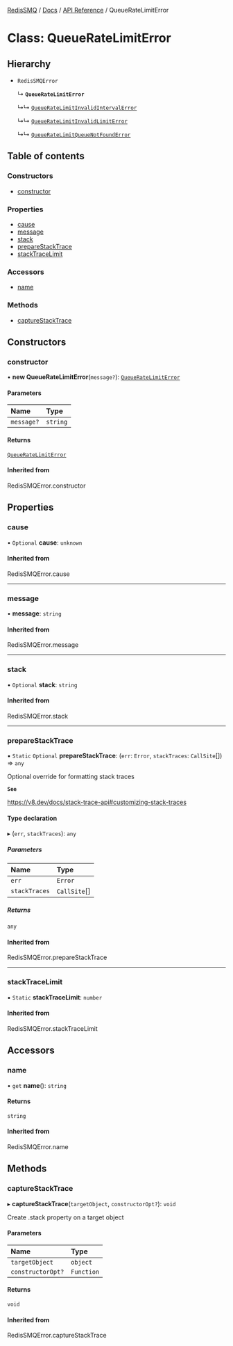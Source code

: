 [RedisSMQ](../../../README.md) / [Docs](../../README.md) / [API Reference](../README.md) / QueueRateLimitError

# Class: QueueRateLimitError

## Hierarchy

- `RedisSMQError`

  ↳ **`QueueRateLimitError`**

  ↳↳ [`QueueRateLimitInvalidIntervalError`](QueueRateLimitInvalidIntervalError.md)

  ↳↳ [`QueueRateLimitInvalidLimitError`](QueueRateLimitInvalidLimitError.md)

  ↳↳ [`QueueRateLimitQueueNotFoundError`](QueueRateLimitQueueNotFoundError.md)

## Table of contents

### Constructors

- [constructor](QueueRateLimitError.md#constructor)

### Properties

- [cause](QueueRateLimitError.md#cause)
- [message](QueueRateLimitError.md#message)
- [stack](QueueRateLimitError.md#stack)
- [prepareStackTrace](QueueRateLimitError.md#preparestacktrace)
- [stackTraceLimit](QueueRateLimitError.md#stacktracelimit)

### Accessors

- [name](QueueRateLimitError.md#name)

### Methods

- [captureStackTrace](QueueRateLimitError.md#capturestacktrace)

## Constructors

### constructor

• **new QueueRateLimitError**(`message?`): [`QueueRateLimitError`](QueueRateLimitError.md)

#### Parameters

| Name | Type |
| :------ | :------ |
| `message?` | `string` |

#### Returns

[`QueueRateLimitError`](QueueRateLimitError.md)

#### Inherited from

RedisSMQError.constructor

## Properties

### cause

• `Optional` **cause**: `unknown`

#### Inherited from

RedisSMQError.cause

___

### message

• **message**: `string`

#### Inherited from

RedisSMQError.message

___

### stack

• `Optional` **stack**: `string`

#### Inherited from

RedisSMQError.stack

___

### prepareStackTrace

▪ `Static` `Optional` **prepareStackTrace**: (`err`: `Error`, `stackTraces`: `CallSite`[]) => `any`

Optional override for formatting stack traces

**`See`**

https://v8.dev/docs/stack-trace-api#customizing-stack-traces

#### Type declaration

▸ (`err`, `stackTraces`): `any`

##### Parameters

| Name | Type |
| :------ | :------ |
| `err` | `Error` |
| `stackTraces` | `CallSite`[] |

##### Returns

`any`

#### Inherited from

RedisSMQError.prepareStackTrace

___

### stackTraceLimit

▪ `Static` **stackTraceLimit**: `number`

#### Inherited from

RedisSMQError.stackTraceLimit

## Accessors

### name

• `get` **name**(): `string`

#### Returns

`string`

#### Inherited from

RedisSMQError.name

## Methods

### captureStackTrace

▸ **captureStackTrace**(`targetObject`, `constructorOpt?`): `void`

Create .stack property on a target object

#### Parameters

| Name | Type |
| :------ | :------ |
| `targetObject` | `object` |
| `constructorOpt?` | `Function` |

#### Returns

`void`

#### Inherited from

RedisSMQError.captureStackTrace
